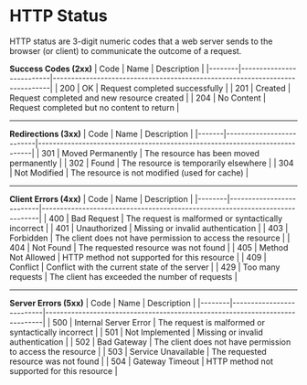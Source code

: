 # HTTP Status

HTTP status are 3-digit numeric codes that a web server sends to the browser (or client) to communicate the outcome of a request.

**Success Codes (2xx)**
| Code   | Name                     | Description                                                                 |
|--------|--------------------------|-----------------------------------------------------------------------------|
| 200    | OK                       | Request completed successfully                                              |
| 201    | Created                  | Request completed and new resource created                                  |
| 204    | No Content               | Request completed but no content to return                                  |

---

**Redirections (3xx)**
| Code  | Name                     | Description                                                                |
|-------|--------------------------|----------------------------------------------------------------------------|
| 301   | Moved Permanently        | The resource has been moved permanently                                    |
| 302   | Found                    | The resource is temporarily elsewhere                                      |
| 304   | Not Modified             | The resource is not modified (used for cache)                              |

---

**Client Errors (4xx)**
| Code   | Name                     | Description                                                                 |
|--------|--------------------------|-----------------------------------------------------------------------------|
| 400    | Bad Request              | The request is malformed or syntactically incorrect                         |
| 401    | Unauthorized             | Missing or invalid authentication                                           |
| 403    | Forbidden                | The client does not have permission to access the resource                  |
| 404    | Not Found                | The requested resource was not found                                        |
| 405    | Method Not Allowed       | HTTP method not supported for this resource                                 |
| 409    | Conflict                 | Conflict with the current state of the server                               |
| 429    | Too many requests        | The client has exceeded the number of requests                              |

---

**Server Errors (5xx)**
| Code   | Name                     | Description                                                                 |
|--------|--------------------------|-----------------------------------------------------------------------------|
| 500    | Internal Server Error    | The request is malformed or syntactically incorrect                         |
| 501    | Not Implemented          | Missing or invalid authentication                                           |
| 502    | Bad Gateway              | The client does not have permission to access the resource                  |
| 503    | Service Unavailable      | The requested resource was not found                                        |
| 504    | Gateway Timeout          | HTTP method not supported for this resource                                 |